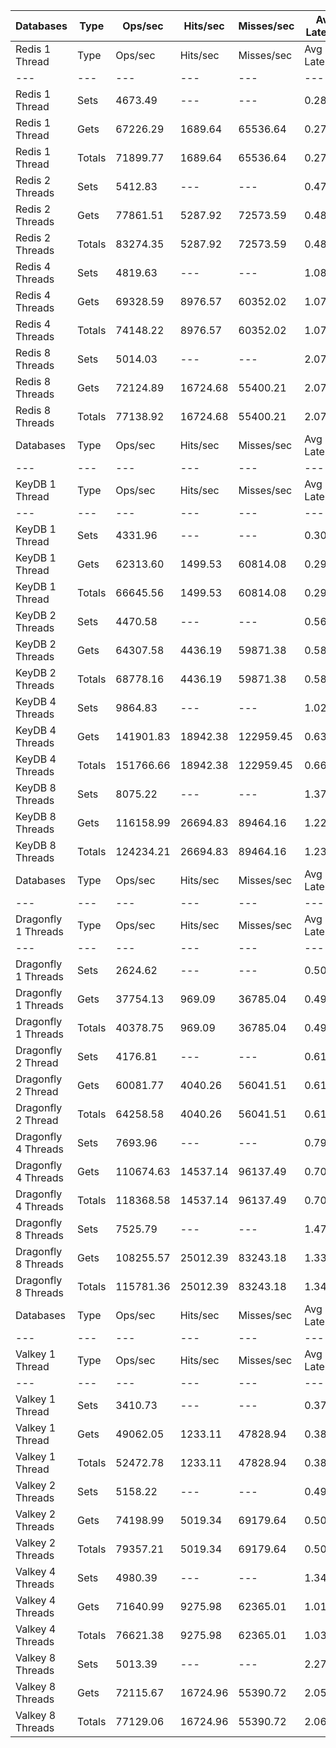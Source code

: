 | Databases | Type | Ops/sec | Hits/sec | Misses/sec | Avg Latency | p50 Latency | p99 Latency | p99.9 Latency | KB/sec |
| --- | --- | --- | --- | --- | --- | --- | --- | --- | --- |
| Redis 1 Thread | Type | Ops/sec | Hits/sec | Misses/sec | Avg Latency | p50 Latency | p99 Latency | p99.9 Latency | KB/sec |
| --- | --- | --- | --- | --- | --- | --- | --- | --- | --- |
Redis 1 Thread | Sets | 4673.49 | --- | --- | 0.28422 | 0.27900 | 0.47100 | 0.51100 | 214.45 |
Redis 1 Thread | Gets | 67226.29 | 1689.64 | 65536.64 | 0.27763 | 0.27100 | 0.46300 | 0.49500 | 2436.92 |
Redis 1 Thread | Totals | 71899.77 | 1689.64 | 65536.64 | 0.27806 | 0.27100 | 0.46300 | 0.51100 | 2651.37 |
Redis 2 Threads | Sets | 5412.83 | --- | --- | 0.47122 | 0.44700 | 0.91900 | 1.08700 | 248.38 |
Redis 2 Threads | Gets | 77861.51 | 5287.92 | 72573.59 | 0.48597 | 0.46300 | 0.88700 | 2.22300 | 2838.57 |
Redis 2 Threads | Totals | 83274.35 | 5287.92 | 72573.59 | 0.48501 | 0.46300 | 0.89500 | 2.22300 | 3086.95 |
Redis 4 Threads | Sets | 4819.63 | --- | --- | 1.08921 | 1.08700 | 1.89500 | 1.98300 | 221.18 |
Redis 4 Threads | Gets | 69328.59 | 8976.57 | 60352.02 | 1.07355 | 1.07100 | 1.89500 | 2.49500 | 2548.40 |
Redis 4 Threads | Totals | 74148.22 | 8976.57 | 60352.02 | 1.07457 | 1.07100 | 1.89500 | 2.49500 | 2769.58 |
Redis 8 Threads | Sets | 5014.03 | --- | --- | 2.07110 | 2.03100 | 3.64700 | 3.90300 | 230.09 |
Redis 8 Threads | Gets | 72124.89 | 16724.68 | 55400.21 | 2.07002 | 2.06300 | 3.69500 | 3.87100 | 2687.24 |
Redis 8 Threads | Totals | 77138.92 | 16724.68 | 55400.21 | 2.07009 | 2.06300 | 3.67900 | 3.87100 | 2917.33 |
| Databases | Type | Ops/sec | Hits/sec | Misses/sec | Avg Latency | p50 Latency | p99 Latency | p99.9 Latency | KB/sec |
| --- | --- | --- | --- | --- | --- | --- | --- | --- | --- |
| KeyDB 1 Thread | Type | Ops/sec | Hits/sec | Misses/sec | Avg Latency | p50 Latency | p99 Latency | p99.9 Latency | KB/sec |
| --- | --- | --- | --- | --- | --- | --- | --- | --- | --- |
KeyDB 1 Thread | Sets | 4331.96 | --- | --- | 0.30403 | 0.28700 | 0.45500 | 0.47100 | 198.78 |
KeyDB 1 Thread | Gets | 62313.60 | 1499.53 | 60814.08 | 0.29952 | 0.27900 | 0.47900 | 0.55900 | 2258.51 |
KeyDB 1 Thread | Totals | 66645.56 | 1499.53 | 60814.08 | 0.29981 | 0.27900 | 0.47900 | 0.55900 | 2457.29 |
KeyDB 2 Threads | Sets | 4470.58 | --- | --- | 0.56898 | 0.30300 | 3.45500 | 4.31900 | 205.14 |
KeyDB 2 Threads | Gets | 64307.58 | 4436.19 | 59871.38 | 0.58126 | 0.31100 | 4.44700 | 5.34300 | 2344.77 |
KeyDB 2 Threads | Totals | 68778.16 | 4436.19 | 59871.38 | 0.58046 | 0.30300 | 4.35100 | 5.34300 | 2549.91 |
KeyDB 4 Threads | Sets | 9864.83 | --- | --- | 1.02823 | 0.60700 | 6.17500 | 6.75100 | 452.72 |
KeyDB 4 Threads | Gets | 141901.83 | 18942.38 | 122959.45 | 0.63893 | 0.59100 | 2.04700 | 3.42300 | 5218.85 |
KeyDB 4 Threads | Totals | 151766.66 | 18942.38 | 122959.45 | 0.66423 | 0.59100 | 2.63900 | 6.04700 | 5671.57 |
KeyDB 8 Threads | Sets | 8075.22 | --- | --- | 1.37690 | 1.16700 | 4.09500 | 5.37500 | 370.57 |
KeyDB 8 Threads | Gets | 116158.99 | 26694.83 | 89464.16 | 1.22014 | 1.09500 | 3.23100 | 5.31100 | 4326.69 |
KeyDB 8 Threads | Totals | 124234.21 | 26694.83 | 89464.16 | 1.23033 | 1.10300 | 3.27900 | 5.31100 | 4697.26 |
| Databases | Type | Ops/sec | Hits/sec | Misses/sec | Avg Latency | p50 Latency | p99 Latency | p99.9 Latency | KB/sec |
| --- | --- | --- | --- | --- | --- | --- | --- | --- | --- |
| Dragonfly 1 Threads | Type | Ops/sec | Hits/sec | Misses/sec | Avg Latency | p50 Latency | p99 Latency | p99.9 Latency | KB/sec |
| --- | --- | --- | --- | --- | --- | --- | --- | --- | --- |
Dragonfly 1 Threads | Sets | 2624.62 | --- | --- | 0.50052 | 0.52700 | 1.15100 | 1.33500 | 120.44 |
Dragonfly 1 Threads | Gets | 37754.13 | 969.09 | 36785.04 | 0.49473 | 0.55100 | 1.26300 | 1.43900 | 1368.67 |
Dragonfly 1 Threads | Totals | 40378.75 | 969.09 | 36785.04 | 0.49511 | 0.55100 | 1.26300 | 1.43900 | 1489.10 |
Dragonfly 2 Thread | Sets | 4176.81 | --- | --- | 0.61552 | 0.57500 | 1.80700 | 2.23900 | 191.66 |
Dragonfly 2 Thread | Gets | 60081.77 | 4040.26 | 56041.51 | 0.61865 | 0.57500 | 1.81500 | 2.30300 | 2190.18 |
Dragonfly 2 Thread | Totals | 64258.58 | 4040.26 | 56041.51 | 0.61845 | 0.57500 | 1.81500 | 2.30300 | 2381.84 |
Dragonfly 4 Threads | Sets | 7693.96 | --- | --- | 0.79769 | 0.71100 | 3.21500 | 3.53500 | 353.09 |
Dragonfly 4 Threads | Gets | 110674.63 | 14537.14 | 96137.49 | 0.70091 | 0.70300 | 1.83900 | 2.63900 | 4069.22 |
Dragonfly 4 Threads | Totals | 118368.58 | 14537.14 | 96137.49 | 0.70720 | 0.71100 | 1.93500 | 3.18300 | 4422.31 |
Dragonfly 8 Threads | Sets | 7525.79 | --- | --- | 1.47440 | 1.27900 | 5.21500 | 6.11100 | 345.36 |
Dragonfly 8 Threads | Gets | 108255.57 | 25012.39 | 83243.18 | 1.33791 | 1.25500 | 4.28700 | 6.36700 | 4032.96 |
Dragonfly 8 Threads | Totals | 115781.36 | 25012.39 | 83243.18 | 1.34678 | 1.26300 | 4.47900 | 6.36700 | 4378.31 |
| Databases | Type | Ops/sec | Hits/sec | Misses/sec | Avg Latency | p50 Latency | p99 Latency | p99.9 Latency | KB/sec |
| --- | --- | --- | --- | --- | --- | --- | --- | --- | --- |
| Valkey 1 Thread | Type | Ops/sec | Hits/sec | Misses/sec | Avg Latency | p50 Latency | p99 Latency | p99.9 Latency | KB/sec |
| --- | --- | --- | --- | --- | --- | --- | --- | --- | --- |
Valkey 1 Thread | Sets | 3410.73 | --- | --- | 0.37954 | 0.37500 | 0.61500 | 0.65500 | 156.51 |
Valkey 1 Thread | Gets | 49062.05 | 1233.11 | 47828.94 | 0.38085 | 0.36700 | 0.70300 | 1.18300 | 1778.48 |
Valkey 1 Thread | Totals | 52472.78 | 1233.11 | 47828.94 | 0.38076 | 0.36700 | 0.69500 | 1.18300 | 1934.98 |
Valkey 2 Threads | Sets | 5158.22 | --- | --- | 0.49412 | 0.50300 | 0.54300 | 0.54300 | 236.70 |
Valkey 2 Threads | Gets | 74198.99 | 5019.34 | 69179.64 | 0.50505 | 0.50300 | 0.59100 | 1.50300 | 2704.95 |
Valkey 2 Threads | Totals | 79357.21 | 5019.34 | 69179.64 | 0.50434 | 0.50300 | 0.58300 | 1.46300 | 2941.64 |
Valkey 4 Threads | Sets | 4980.39 | --- | --- | 1.34778 | 1.02300 | 5.47100 | 5.75900 | 228.56 |
Valkey 4 Threads | Gets | 71640.99 | 9275.98 | 62365.01 | 1.01841 | 1.01500 | 1.35100 | 2.23900 | 2633.40 |
Valkey 4 Threads | Totals | 76621.38 | 9275.98 | 62365.01 | 1.03982 | 1.01500 | 1.61500 | 5.43900 | 2861.96 |
Valkey 8 Threads | Sets | 5013.39 | --- | --- | 2.27720 | 2.06300 | 5.95100 | 7.87100 | 230.06 |
Valkey 8 Threads | Gets | 72115.67 | 16724.96 | 55390.72 | 2.05173 | 2.06300 | 2.57500 | 5.43900 | 2686.91 |
Valkey 8 Threads | Totals | 77129.06 | 16724.96 | 55390.72 | 2.06638 | 2.06300 | 3.15100 | 5.95100 | 2916.97 |
